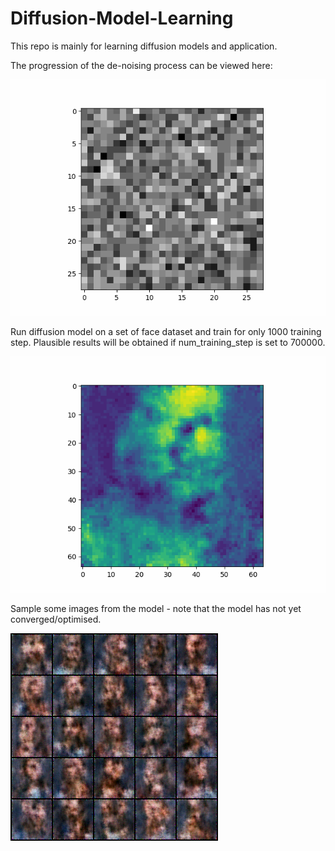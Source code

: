 # Diffusion-Model-Learning
This repo is mainly for learning diffusion models and application. 

The progression of the de-noising process can be viewed here:

[![denoising gif](results/diffusion.gif)]()

Run diffusion model on a set of face dataset and train for only 1000 training step. Plausible results will be obtained if num_training_step is set to 700000.

[![denoising_gace gif](results/diffusion_model_face.gif)]()


Sample some images from the model - note that the model has not yet converged/optimised.

[![sample](results/sample-1.png)]()
